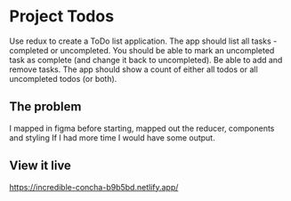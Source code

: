 # Project Todos
Use redux to create a ToDo list application. The app should list all tasks - completed or uncompleted. You should be able to mark an uncompleted task as complete (and change it back to uncompleted). Be able to add and remove tasks. The app should show a count of either all todos or all uncompleted todos (or both).

## The problem

I mapped in figma before starting, mapped out the reducer, components and styling 
If I had more time I would have some output.

## View it live
https://incredible-concha-b9b5bd.netlify.app/
